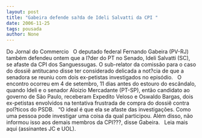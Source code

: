 ```yaml
---
layout: post
title: "Gabeira defende sa?da de Ideli Salvatti da CPI "
date: 2006-11-25
tags: pousada
author: None
---
```

Do Jornal do Commercio
&nbsp;
O deputado federal Fernando Gabeira (PV-RJ) também defendeu ontem que a l?der do PT no Senado, Ideli Salvatti (SC), se afaste da CPI dos Sanguessugas. O sub-relator da comissão para o caso do dossiê antitucano disse ter considerado delicada a not?cia de que a senadora se reuniu com dois ex-petistas investigados no episódio. 
&nbsp;
O encontro ocorreu em 4 de setembro, 11 dias antes do estouro do escândalo, quando Ideli e o senador Aloizio Mercadante (PT-SP), então candidato ao governo de São Paulo, receberam Expedito Veloso e Oswaldo Bargas, dois ex-petistas envolvidos na tentativa frustrada de compra do dossiê contra pol?ticos do PSDB. 
&nbsp;
“O ideal é que ela se afaste das investigações. Como uma pessoa pode investigar uma coisa da qual participou. Além disso, não informou isso aos demais membros da CPI???, disse Gabeira.
&nbsp;
Leia mais aqui&nbsp;(assinantes JC e UOL). 